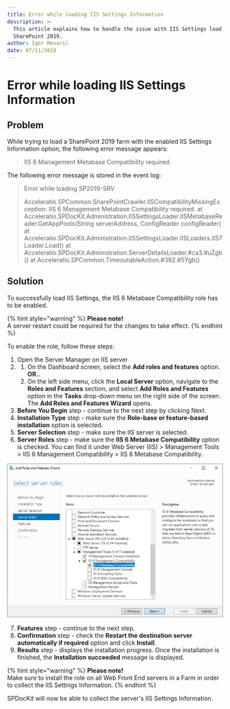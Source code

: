 ```yaml
---
title: Error while loading IIS Settings Information
description: >-
  This article explains how to handle the issue with IIS Settings load on
  SharePoint 2019.
author: Igor Mesarić
date: 07/11/2018
---
```


# Error while loading IIS Settings Information

## Problem

While trying to load a SharePoint 2019 farm with the enabled IIS Settings Information option, the following error message appears:

> IIS 6 Management Metabase Compatibility required.

The following error message is stored in the event log:

> Error while loading SP2019-SRV
>
> Acceleratio.SPCommon.SharePointCrawler.IISCompatibilityMissingException: IIS 6 Management Metabase Compatibility required. at Acceleratio.SPDocKit.Administration.IISSettingsLoader.IISMetabaseReader.GetAppPools\(String serverAddress, ConfigReader configReader\) at Acceleratio.SPDocKit.Administration.IISSettingsLoader.IISLoaders.IIS7Loader.Load\(\) at Acceleratio.SPDocKit.Administration.ServerDetailsLoader.\#ca3.\#uZgb\(\) at Acceleratio.SPCommon.TimeoutableAction.\#392.\#5Ygb\(\)

## Solution

To successfully load IIS Settings, the IIS 6 Metabase Compatibility role has to be enabled.

{% hint style="warning" %}
**Please note!**   
A server restart could be required for the changes to take effect.
{% endhint %}

To enable the role, follow these steps:

1. Open the Server Manager on IIS server  
2. 1. On the Dashboard screen, select the **Add roles and features** option. **OR..**
   2. On the left side menu, click the **Local Server** option, navigate to the **Roles and Features** section, and select **Add Roles and Features** option in the **Tasks** drop-down menu on the right side of the screen. The **Add Roles and Features Wizard** opens.  
3. **Before You Begin** step - continue to the next step by clicking Next.  
4. **Installation Type** step - make sure the **Role-base or feature-based installation** option is selected.  
5. **Server Selection** step - make sure the IIS server is selected.  
6. **Server Roles** step - make sure the **IIS 6 Metabase Compatibility** option is checked. You can find it under Web Server \(IIS\) &gt; Management Tools &gt; IIS 6 Management Compatibility &gt; IIS 6 Metabase Compatibility.

![Add Roles and Features Wizard](../../.gitbook/assets/add-roles-and-features-wizard.png)

7. **Features** step - continue to the next step.    
8. **Confirmation** step - check the **Restart the destination server automatically if required** option and click **Install**.    
9. **Results** step - displays the installation progress. Once the installation is finished, the **Installation succeeded** message is displayed. 

{% hint style="warning" %}
**Please note!**  
Make sure to install the role on all Web Front End servers in a Farm in order to collect the IIS Settings Information.
{% endhint %}

SPDocKit will now be able to collect the server's IIS Settings Information.

